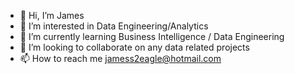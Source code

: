 - 👋 Hi, I’m James
- 👀 I’m interested in Data Engineering/Analytics
- 🌱 I’m currently learning Business Intelligence / Data Engineering
- 💞️ I’m looking to collaborate on any data related projects
- 📫 How to reach me jamess2eagle@hotmail.com

<!---
jamess2eagle/jamess2eagle is a ✨ special ✨ repository because its `README.md` (this file) appears on your GitHub profile.
You can click the Preview link to take a look at your changes.
--->
